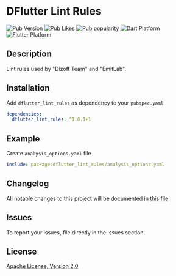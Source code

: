 # DFlutter Lint Rules

[![Pub Version](https://img.shields.io/pub/v/dflutter_lint_rules?logo=dart&logoColor=white)](https://pub.dev/packages/dflutter_lint_rules)
[![Pub Likes](https://badgen.net/pub/likes/dflutter_lint_rules)](https://pub.dev/packages/dflutter_lint_rules)
[![Pub popularity](https://badgen.net/pub/popularity/dflutter_lint_rules)](https://pub.dev/packages/dflutter_lint_rules/score)
![Dart Platform](https://badgen.net/pub/dart-platform/dflutter_lint_rules)
![Flutter Platform](https://badgen.net/pub/flutter-platform/dflutter_lint_rules)

## Description

Lint rules used by "Dizoft Team" and "EmitLab".

## Installation

Add `dflutter_lint_rules` as dependency to your `pubspec.yaml`

```yaml
dependencies:
  dflutter_lint_rules: ^1.0.1+1
```

## Example

Create `analysis_options.yaml` file

```yaml
include: package:dflutter_lint_rules/analysis_options.yaml
```

## Changelog

All notable changes to this project will be documented in [this file](./CHANGELOG.md).

## Issues

To report your issues, file directly in the Issues section.

## License

[Apache License, Version 2.0](https://www.apache.org/licenses/LICENSE-2.0)
